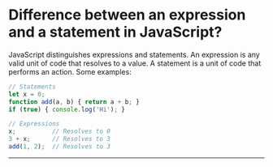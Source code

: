 # Difference between an expression and a statement in JavaScript?

JavaScript distinguishes expressions and statements. An expression is any valid unit of code that resolves to a value. A statement is a unit of code that performs an action. Some examples:

```js
// Statements
let x = 0;
function add(a, b) { return a + b; }
if (true) { console.log('Hi'); }

// Expressions
x;          // Resolves to 0
3 + x;      // Resolves to 3
add(1, 2);  // Resolves to 3
```
***
